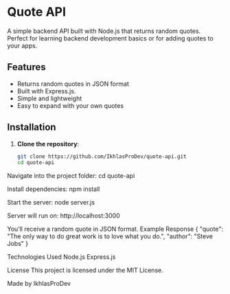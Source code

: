 # Quote API

A simple backend API built with Node.js that returns random quotes.  
Perfect for learning backend development basics or for adding quotes to your apps.

## Features
- Returns random quotes in JSON format
- Built with Express.js.
- Simple and lightweight
- Easy to expand with your own quotes

## Installation

1. **Clone the repository**:
   ```bash
   git clone https://github.com/IkhlasProDev/quote-api.git
   cd quote-api

Navigate into the project folder:
cd quote-api

Install dependencies:
npm install

Start the server:
node server.js

Server will run on:
http://localhost:3000

You’ll receive a random quote in JSON format.
Example Response
{
  "quote": "The only way to do great work is to love what you do.",
  "author": "Steve Jobs"
}

Technologies Used
Node.js
Express.js

License
This project is licensed under the MIT License.

Made by IkhlasProDev
